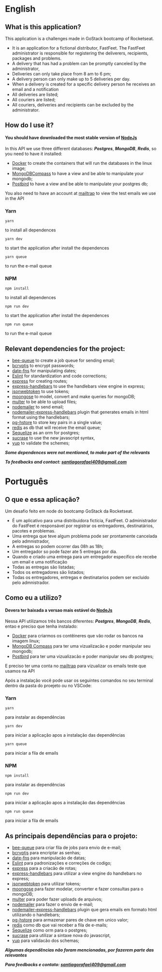 # English

## What is this application?

This application is a challenges made in GoStack bootcamp of Rocketseat.

- It is an application for a fictional distributor, FastFeet. The FastFeet administrator is responsible for registering the deliverers, recipients, packages and problems.
- A delivery that has had a problem can be promptly canceled by the administrator,
- Deliveries can only take place from 8 am to 6 pm;
- A delivery person can only make up to 5 deliveries per day.
- When a delivery is created for a specific delivery person he receives an email and a notification
- All deliveries are listed;
- All couriers are listed;
- All couriers, deliveries and recipients can be excluded by the administrator.

## How do I use it?

#### You should have downloaded the most stable version of [NodeJs](https://nodejs.org/en/)

In this API we use three different databases: ***Postgres***, ***MongoDB***, ***Redis***, so you need to have it installed:

- [Docker](https://docs.docker.com/) to create the containers that will run the databases in the linux image;
- [MongoDBCompass](https://www.mongodb.com/products/compass) to have a view and be able to manipulate your mongodb;
- [Postbird](https://www.electronjs.org/apps/postbird) to have a view and be able to manipulate your postgres db;

You also need to have an account at [mailtrap](https://mailtrap.io/) to view the test emails we use in the API

### Yarn

 ``` 
yarn 
``` 
to install all dependences

 ``` 
 yarn dev 
 ``` 
 to start the application after install the dependences
 
 ```
 yarn queue
 ```
 to run the e-mail queue
 
### NPM

```
npm install
``` 
to install all dependences
```
npm run dev
``` 
 to start the application after install the dependences
 
 ```
 npm run queue
 ```
 to run the e-mail queue


## Relevant dependencies for the project:
- [bee-queue](https://github.com/bee-queue/bee-queue) to create a job queue for sending email;
- [bcryptjs](https://github.com/dcodeIO/bcrypt.js/) to encrypt passwords;
- [date-fns](https://date-fns.org/) for manipulating dates;
- [Eslint](https://eslint.org/) for standardization and code corrections;
- [express](https://github.com/expressjs/express) for creating routes;
- [express-handlebars](https://github.com/ericf/express-handlebars) to use the handlebars view engine in express;
- [jsonwebtoken](https://github.com/auth0/node-jsonwebtoken) to use tokens;
- [moongose](https://mongoosejs.com/) to model, convert and make queries for mongoDB;
- [multer](https://github.com/expressjs/multer) to be able to upload files;
- [nodemailer](https://nodemailer.com/about/) to send email;
- [nodemailer-express-handlebars](https://github.com/yads/nodemailer-express-handlebars) plugin that generates emails in html format using the handlebars;
- [pg-hstore](https://node-postgre) to store key pairs in a single value;
- [redis](https://redis.io/) as db that will receive the email queue;
- [Sequelize](https://sequelize.org/) as an orm for postgres;
- [sucrase](https://github.com/alangpierce/sucrase) to use the new javascript syntax,
- [yup](https://github.com/jquense/yup) to validate the schemes;


***Some dependences were not mentioned, to make part of the relevants***

***To feedbacks and contact: santiagorafael409@gmail.com***


# Português

## O que e essa aplicação?

Um desafio feito em node do bootcamp GoStack da Rocketseat.

- É um aplicativo para uma distribuidora fictícia, FastFeet. O administrador do FastFeet é responsável por registrar os entregadores, destinatários, pacotes e problemas.
- Uma entrega que teve algum problema pode ser prontamente cancelada pelo admnistrador,
- A entregas so podem ocorrer das 08h as 18h;
- Um entregador so pode fazer ate 5 entregas por dia.
- Quando e criado uma entrega para um entregador especifico ele recebe um email e uma notificação
- Todas as entregas são listadas;
- Todos os entregadores são listados;
- Todas os entregadores, entregas e destinatarios podem ser excluido pelo admnistrador.

## Como eu a utilizo?

#### Devera ter baixada a versao mais estável do [NodeJs](https://nodejs.org/en/)

Nessa API utilizamos três bancos diferentes: ***Postgres***, ***MongoDB***, ***Redis***, entao e preciso que tenha instalado:

- [Docker](https://docs.docker.com/) para criarmos os contêineres que vão rodar os bancos na imagem linux;
- [MongoDB Compass](https://www.mongodb.com/products/compass) para ter uma vizualizacão e poder manipular seu mongodb;
- [Postbird](https://www.electronjs.org/apps/postbird) para ter uma vizualizacão e poder manipular seu db postgres;

E preciso ter uma conta no [mailtrap](https://mailtrap.io/) para vizualizar os emails teste que usamos na API

Após a instalação você pode usar os seguintes comandos no seu terminal dentro da pasta do proejeto ou no VSCode:

### Yarn

 ``` 
yarn 
``` 
para instalar as dependências

 ``` 
 yarn dev
 ``` 
 para iniciar a aplicação apos a instalação das dependências
 
 ```
 yarn queue
 ```
 para iniciar a fila de emails
 
### NPM

```
npm install
``` 
para instalar as dependências
```
npm run dev
``` 
para iniciar a aplicação apos a instalação das dependências

```
npm run queue
```
 para iniciar a fila de emails


## As principais dependências para o projeto:
- [bee-queue](https://github.com/bee-queue/bee-queue) para criar fila de jobs para envio de e-mail;
- [bcryptjs](https://github.com/dcodeIO/bcrypt.js/) para encriptar as senhas;
- [date-fns](https://date-fns.org/) para manipulacão de datas;
- [Eslint](https://eslint.org/) para padronizações e correções de codigo;
- [express](https://github.com/expressjs/express) para a criacão de rotas;
- [express-handlebars](https://github.com/ericf/express-handlebars) para utilizar a view engine do handlebars no express;
- [jsonwebtoken](https://github.com/auth0/node-jsonwebtoken) para utilizar tokens;
- [moongose](https://mongoosejs.com/) para fazer modelar, converter e fazer consultas para o mongoDB;
- [multer](https://github.com/expressjs/multer) para poder fazer uploads de arquivos;
- [nodemailer](https://nodemailer.com/about/) para fazer o envio de e-mail;
- [nodemailer-express-handlebars](https://github.com/yads/nodemailer-express-handlebars) plugin que gera emails em formato html utilizando o handlebars;
- [pg-hstore](https://node-postgre) para armazenar pares de chave em unico valor;
- [redis](https://redis.io/) como db que vai receber a fila de e-mails;
- [Sequelize](https://sequelize.org/) como orm para o postgres;
- [sucrase](https://github.com/alangpierce/sucrase) para utilizar a sintaxe nova do javascript,
- [yup](https://github.com/jquense/yup) para validacão dos schemas;

***Algumas dependências não foram mencionadas, por fazerem parte das relevantes***

***Para feedbacks e contato: santiagorafael409@gmail.com***
